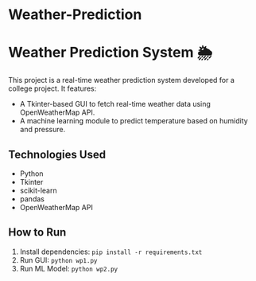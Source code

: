 # Weather-Prediction
# Weather Prediction System 🌦️

This project is a real-time weather prediction system developed for a college project. It features:

- A Tkinter-based GUI to fetch real-time weather data using OpenWeatherMap API.
- A machine learning module to predict temperature based on humidity and pressure.

## Technologies Used
- Python
- Tkinter
- scikit-learn
- pandas
- OpenWeatherMap API

## How to Run
1. Install dependencies: `pip install -r requirements.txt`
2. Run GUI: `python wp1.py`
3. Run ML Model: `python wp2.py`
